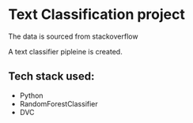 # Text Classification project

The data is sourced from stackoverflow 

A text classifier pipleine is created.

## Tech stack used:
  * Python
  * RandomForestClassifier
  * DVC
    

